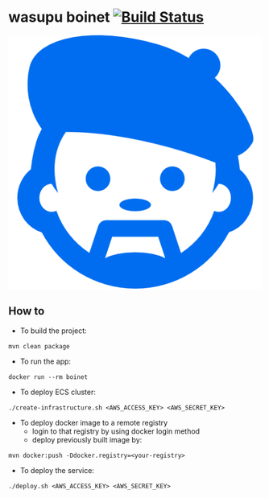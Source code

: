 # wasupu boinet [![Build Status](https://travis-ci.org/rai22474/wasupu-boinet.svg?branch=master)](https://travis-ci.org/rai22474/wasupu-boinet)

![Image of the boinet](https://raw.githubusercontent.com/rai22474/wasupu-boinet/master/boinet-pic.png)

## How to

* To build the project:

```shell-script
mvn clean package
```

* To run the app:

```shell-script
docker run --rm boinet
```

* To deploy ECS cluster:

```shell-script
./create-infrastructure.sh <AWS_ACCESS_KEY> <AWS_SECRET_KEY>
```

* To deploy docker image to a remote registry
    * login to that registry by using docker login method
    * deploy previously built image by:
    
```shell-script
mvn docker:push -Ddocker.registry=<your-registry>
```
    

* To deploy the service:

```shell-script
./deploy.sh <AWS_ACCESS_KEY> <AWS_SECRET_KEY>
```

